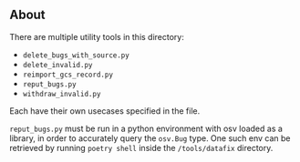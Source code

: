 
## About

There are multiple utility tools in this directory:

- `delete_bugs_with_source.py`
- `delete_invalid.py`
- `reimport_gcs_record.py`
- `reput_bugs.py`
- `withdraw_invalid.py`

Each have their own usecases specified in the file. 

`reput_bugs.py` must be run in a python environment with osv loaded as a library, in order to accurately query the `osv.Bug` type. One such env can be retrieved by running `poetry shell` inside the `/tools/datafix` directory.
